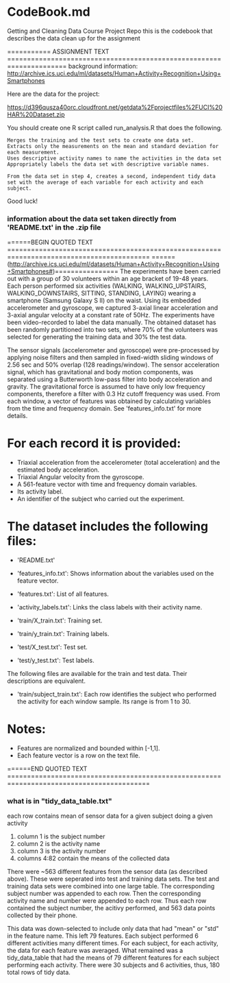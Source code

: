 # CodeBook.md
Getting and Cleaning Data Course Project Repo
this is the codebook that describes the data clean up for the assignment

=========== ASSIGNMENT TEXT =====================================================================
background information:
http://archive.ics.uci.edu/ml/datasets/Human+Activity+Recognition+Using+Smartphones 

Here are the data for the project:

https://d396qusza40orc.cloudfront.net/getdata%2Fprojectfiles%2FUCI%20HAR%20Dataset.zip

 You should create one R script called run_analysis.R that does the following. 

    Merges the training and the test sets to create one data set.
    Extracts only the measurements on the mean and standard deviation for each measurement. 
    Uses descriptive activity names to name the activities in the data set
    Appropriately labels the data set with descriptive variable names. 

    From the data set in step 4, creates a second, independent tidy data set with the average of each variable for each activity and each subject.

Good luck!

### information about the data set taken directly from 'README.txt' in the .zip file
======BEGIN QUOTED TEXT ==========================================================================================
======(http://archive.ics.uci.edu/ml/datasets/Human+Activity+Recognition+Using+Smartphones#)================
The experiments have been carried out with a group of 30 volunteers within an age bracket of 19-48 years. Each person performed six activities (WALKING, WALKING_UPSTAIRS, WALKING_DOWNSTAIRS, SITTING, STANDING, LAYING) wearing a smartphone (Samsung Galaxy S II) on the waist. Using its embedded accelerometer and gyroscope, we captured 3-axial linear acceleration and 3-axial angular velocity at a constant rate of 50Hz. The experiments have been video-recorded to label the data manually. The obtained dataset has been randomly partitioned into two sets, where 70% of the volunteers was selected for generating the training data and 30% the test data. 

The sensor signals (accelerometer and gyroscope) were pre-processed by applying noise filters and then sampled in fixed-width sliding windows of 2.56 sec and 50% overlap (128 readings/window). The sensor acceleration signal, which has gravitational and body motion components, was separated using a Butterworth low-pass filter into body acceleration and gravity. The gravitational force is assumed to have only low frequency components, therefore a filter with 0.3 Hz cutoff frequency was used. From each window, a vector of features was obtained by calculating variables from the time and frequency domain. See 'features_info.txt' for more details. 

For each record it is provided:
======================================

- Triaxial acceleration from the accelerometer (total acceleration) and the estimated body acceleration.
- Triaxial Angular velocity from the gyroscope. 
- A 561-feature vector with time and frequency domain variables. 
- Its activity label. 
- An identifier of the subject who carried out the experiment.

The dataset includes the following files:
=========================================

- 'README.txt'

- 'features_info.txt': Shows information about the variables used on the feature vector.

- 'features.txt': List of all features.

- 'activity_labels.txt': Links the class labels with their activity name.

- 'train/X_train.txt': Training set.

- 'train/y_train.txt': Training labels.

- 'test/X_test.txt': Test set.

- 'test/y_test.txt': Test labels.

The following files are available for the train and test data. Their descriptions are equivalent. 

- 'train/subject_train.txt': Each row identifies the subject who performed the activity for each window sample. Its range is from 1 to 30. 

Notes: 
======
- Features are normalized and bounded within [-1,1].
- Each feature vector is a row on the text file.

======END QUOTED TEXT ==========================================================================================

### what is in "tidy_data_table.txt"

each row contains mean of sensor data for a given subject doing a given activity
1. column 1 is the subject number
2. column 2 is the activity name
3. column 3 is the activity number
4. columns 4:82 contain the means of the collected data

There were ~563 different features from the sensor data (as described above). These were seperated into test and training data sets. The test and training data sets were combined into one large table. The corresponding subject number was appended to each row. Then the corresponding activity name and number were appended to each row. Thus each row contained the subject number, the acitivy performed, and 563 data points collected by their phone. 

 This data was down-selected to include only data that had "mean" or "std" in the feature name. This left 79 features. Each subject performed 6 different activities many different times. For each subject, for each activity, the data for each feature was averaged. What remained was a tidy_data_table that had the means of 79 different features for each subject performing each activity. There were 30 subjects and 6 activities, thus, 180 total rows of tidy data. 



